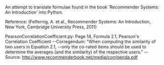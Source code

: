 An attempt to translate formulae found in the book 'Recommender Systems: An Introduction' into Python.

Reference: (Felfernig, A. et al., Recommender Systems: An Introduction, New York, Cambridge University Press, 2011)

PearsonCorrelationCoefficient.py: Page 14, Formula 2.1, Pearson's Correlation Coefficient
--Corregendum: "When computing the similarity of two users in Equation 2.1, 
--only the co-rated items should be used to determine the averages (and the similarity) of the respective users."
--Source: http://www.recommenderbook.net/media/corrigenda.pdf

